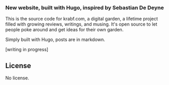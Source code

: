 ### New website, built with Hugo, inspired by Sebastian De Deyne

This is the source code for krabf.com, a digital garden, a lifetime project filled with growing reviews, writings, and musing.
It's open source to let people poke around and get ideas for their own garden.

Simply built with Hugo, posts are in markdown.

[writing in progress]

## License

No license.
